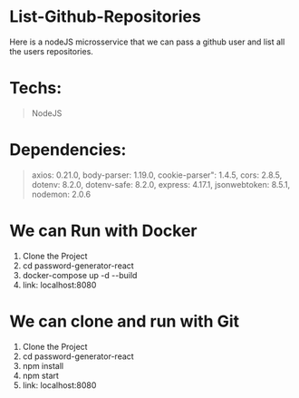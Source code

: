 # List-Github-Repositories
Here is a nodeJS microsservice that we can pass a github user and list all the users repositories.

# Techs:
  > NodeJS
  
# Dependencies:
  > axios: 0.21.0,
  > body-parser: 1.19.0,
  > cookie-parser": 1.4.5,
  > cors: 2.8.5,
  > dotenv: 8.2.0,
  > dotenv-safe: 8.2.0,
  > express: 4.17.1,
  > jsonwebtoken: 8.5.1,
  > nodemon: 2.0.6
  
# We can Run with Docker 
 1. Clone the Project
 2. cd password-generator-react
 3. docker-compose up -d --build
 4. link: localhost:8080

# We can clone and run with Git
 1. Clone the Project
 2. cd password-generator-react
 3. npm install
 4. npm start
 5. link: localhost:8080
